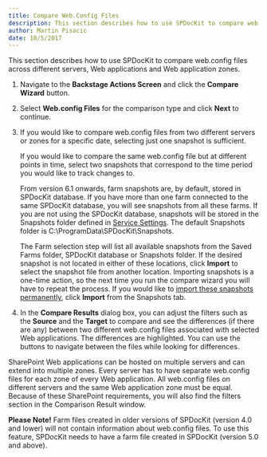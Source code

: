 ```yaml
---
title: Compare Web.Config Files
description: This section describes how to use SPDocKit to compare web.config files across different servers, web applications and web application zones.
author: Martin Pisacic
date: 18/5/2017
---
```

This section describes how to use SPDocKit to compare web.config files across different servers, Web applications and Web application zones.

1. Navigate to the **Backstage Actions Screen** and click the **Compare Wizard** button.

2. Select **Web.config Files** for the comparison type and click **Next** to continue.

3. If you would like to compare web.config files from two different servers or zones for a specific date, selecting just one snapshot is sufficient.

    If you would like to compare the same web.config file but at different points in time, select two snapshots that correspond to the time period you would like to track changes to.

    From version 6.1 onwards, farm snapshots are, by default, stored in SPDocKit database. If you have more than one farm connected to the same SPDocKit database, you will see snapshots from all these farms. If you are not using the SPDocKit database, snapshots will be stored in the Snapshots folder defined in [Service Settings](#internal/configure-and-extend-spdockit/options-wizard#service-settings). The default Snapshots folder is C:\ProgramData\SPDocKit\Snapshots.

    The Farm selection step will list all available snapshots from the Saved Farms folder, SPDocKit database or Snapshots folder. If the desired snapshot is not located in either of these locations, click **Import** to select the snapshot file from another location. Importing snapshots is a one-time action, so the next time you run the compare wizard you will have to repeat the process. If you would like to [import these snapshots permanently](#internal/create-sharepoint-farm-snapshots/snapshots-screen), click **Import** from the Snapshots tab.

4. In the **Compare Results** dialog box, you can adjust the filters such as the **Source** and the **Target** to compare and see the differences (if there are any) between two different web.config files associated with selected Web applications. The differences are highlighted. You can use the buttons to navigate between the files while looking for differences.

SharePoint Web applications can be hosted on multiple servers and can extend into multiple zones. Every server has to have separate web.config files for each zone of every Web application. All web.config files on different servers and the same Web application zone must be equal. Because of these SharePoint requirements, you will also find the filters section in the Comparison Result window.

**Please Note!** Farm files created in older versions of SPDocKit (version 4.0 and lower) will not contain information about web.config files. To use this feature, SPDocKit needs to have a farm file created in SPDocKit (version 5.0 and above).
